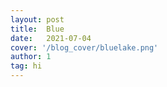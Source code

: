 ```yaml
---
layout: post
title:  Blue
date:   2021-07-04
cover: '/blog_cover/bluelake.png'
author: 1
tag: hi
---
```

